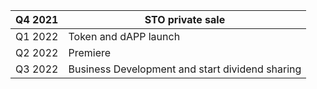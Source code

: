 | Q4 2021 | STO private sale                                |
| ------- | ----------------------------------------------- |
| Q1 2022 | Token and dAPP launch                           |
| Q2 2022 | Premiere                                        |
| Q3 2022 | Business Development and start dividend sharing |

